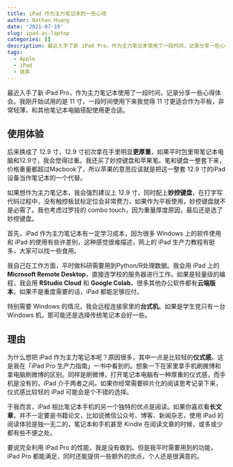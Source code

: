 ```yaml
---
title: iPad 作为主力笔记本的一些心得
author: Nathan Huang
date: '2021-07-19'
slug: ipad-as-laptop
categories: []
description: 最近入手了新 iPad Pro，作为主力笔记本使用了一段时间，记录分享一些心得体会。我刚开始试用的是 11 寸，一段时间使用下来我觉得 11 寸更适合作为平板，非常轻薄，和其他笔记本电脑搭配使用更合适。
tags:
  - Apple
  - iPad
  - 效率
---
```



最近入手了新 iPad Pro，作为主力笔记本使用了一段时间，记录分享一些心得体会。我刚开始试用的是 11 寸，一段时间使用下来我觉得 11 寸更适合作为平板，非常轻薄，和其他笔记本电脑搭配使用更合适。

## 使用体验

后来换成了 12.9 寸，12.9 寸初次拿在手里明显**更厚重**，如果平时包里带笔记本电脑和12.9寸，我会觉得过重。我还买了妙控键盘和苹果笔。笔和键盘一整套下来，价格重量都超过Macbook了，所以苹果的意思应该就是把这一整套 12.9 寸的iPad设备当作笔记本的一个代替。

如果想作为主力笔记本，我会强烈建议上 12.9 寸，同时配上**妙控键盘**，在打字写代码过程中，没有触控板鼠标定位会非常费力，如果作为平板使用，妙控键盘就不是必需了。我也考虑过罗技的 combo touch，因为重量厚度原因，最后还是选了妙控键盘。

首先，iPad 作为主力笔记本有一定学习成本，因为很多 Windows 上的软件使用和 iPad 的使用有些许差别，这种感觉很难描述，网上的 iPad 生产力教程有挺多，大家可以找一些食用。

我自己在工作方面，平时做科研需要用到Python/R处理数据。我会用 iPad 上的 **Microsoft Remote Desktop**，直接连学校的服务器进行工作。如果是轻量级的编程，我会用 **RStudio Cloud** 和 **Google Colab**。很多其他办公软件都有**云端版本**，如果不是重度需要的话，iPad 都能足够应付。

特别需要 Windows 的情况，我会远程连接家里的**台式机**。如果是学生党只有一台 Windows 机，那可能还是选择传统笔记本会好一些。

## 理由

为什么想把 iPad 作为主力笔记本呢？原因很多，其中一点是比较轻的**仪式感**。这是我在「iPad Pro 生产力指南」一书中看到的。想象一下在家里拿手机刷微博和拿电脑刷微博的区别。同样是刷微博，打开笔记本电脑有一种厚重的仪式感，而手机是没有的，iPad 介于两者之间。如果你经常需要碎片化的阅读思考记录下来，仪式感比较轻的 iPad 可能会是个不错的选择。

于我而言，iPad 相比笔记本手机的另一个独特的优点是阅读。如果你喜欢看**长文章**，并不一定要是书籍论文，比如说微信公众号、博客、新闻杂志，使用 iPad 的阅读体验是独一无二的，笔记本和手机甚至 Kindle 在阅读文章的时候，或多或少都有些不便之处。

要说完全利用 iPad Pro 的性能，我是没有做到。但是我平时需要用到的功能，iPad Pro 都能满足，同时还能提供一些额外的优点，个人还是很满意的。